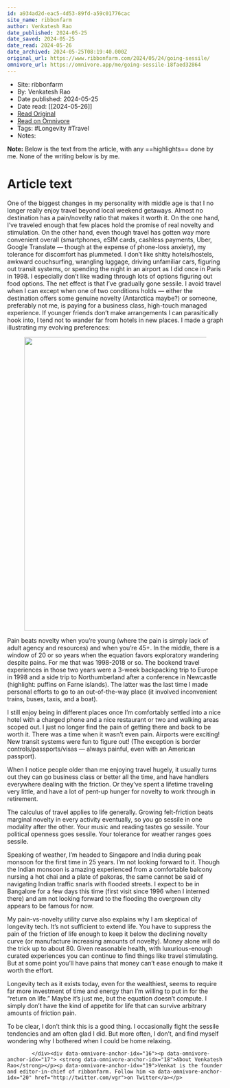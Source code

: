 ```yaml
---
id: a934ad2d-eac5-4d53-89fd-a59c01776cac
site_name: ribbonfarm
author: Venkatesh Rao
date_published: 2024-05-25
date_saved: 2024-05-25
date_read: 2024-05-26
date_archived: 2024-05-25T08:19:40.000Z
original_url: https://www.ribbonfarm.com/2024/05/24/going-sessile/
omnivore_url: https://omnivore.app/me/going-sessile-18faed32864
---
```


 - Site: ribbonfarm
 - By: Venkatesh Rao
 - Date published: 2024-05-25
 - Date read: [[2024-05-26]]
 - [Read Original](https://www.ribbonfarm.com/2024/05/24/going-sessile/)
 - [Read on Omnivore](https://omnivore.app/me/going-sessile-18faed32864)
 - Tags:  #Longevity  #Travel 
 - Notes: 

**Note:** Below is the text from the article, with any ==highlights== done by me. None of the writing below is by me.

# Article text
<DIV id="readability-content"><DIV data-omnivore-anchor-idx="1" class="page" id="readability-page-1"><div data-omnivore-anchor-idx="2" id="wrap"><div data-omnivore-anchor-idx="3">
<p data-omnivore-anchor-idx="4">One of the biggest changes in my personality with middle age is that I no longer really enjoy travel beyond local weekend getaways. Almost no destination has a pain/novelty ratio that makes it worth it. On the one hand, I’ve traveled enough that few places hold the promise of real novelty and stimulation. On the other hand, even though travel has gotten way more convenient overall (smartphones, eSIM cards, cashless payments, Uber, Google Translate — though at the expense of phone-loss anxiety), my tolerance for discomfort has plummeted. I don’t like shitty hotels/hostels, awkward couchsurfing, wrangling luggage, driving unfamiliar cars, figuring out transit systems, or spending the night in an airport as I did once in Paris in 1998. I especially don’t like wading through lots of options figuring out food options. The net effect is that I’ve gradually gone sessile. I avoid travel when I can except when one of two conditions holds — either the destination offers some genuine novelty (Antarctica maybe?) or someone, preferably not me, is paying for a business class, high-touch managed experience. If younger friends don’t make arrangements I can parasitically hook into, I tend not to wander far from hotels in new places. I made a graph illustrating my evolving preferences:</p>



<figure data-omnivore-anchor-idx="5"><a data-omnivore-anchor-idx="6" href="https://ribbonfarm.wpenginepowered.com/wp-content/uploads/2024/05/IMG_3917.png"><img data-omnivore-anchor-idx="7" data-omnivore-original-src="https://ribbonfarm.wpenginepowered.com/wp-content/uploads/2024/05/IMG_3917-1024x683.png" decoding="async" width="1024" height="683" src="https://proxy-prod.omnivore-image-cache.app/1024x683,sNUQDneS_b27D6CYiXYRnJJ_aQmcmmguOYgTrT86v1aM/https://ribbonfarm.wpenginepowered.com/wp-content/uploads/2024/05/IMG_3917-1024x683.png" alt="" srcset="https://proxy-prod.omnivore-image-cache.app/1024x0,sne98XpaAfaJ4D9FJDe6lVMCdPC2DOJIS-ibU__n7ZAc/https://ribbonfarm.wpenginepowered.com/wp-content/uploads/2024/05/IMG_3917-1024x683.png 1024w,https://proxy-prod.omnivore-image-cache.app/300x0,sOLWvc-GgQGzcb6IzfjHgeXrZ9WUngpzq58m7mCxMREE/https://ribbonfarm.wpenginepowered.com/wp-content/uploads/2024/05/IMG_3917-300x200.png 300w,https://proxy-prod.omnivore-image-cache.app/768x0,s7Xrw6w2zLCDs_x6SEsRxuzd1KK7BGal_HW4Vqxi7waE/https://ribbonfarm.wpenginepowered.com/wp-content/uploads/2024/05/IMG_3917-768x512.png 768w,https://proxy-prod.omnivore-image-cache.app/1536x0,sOIeOJklmaISlnlR87YeC13VpLkw6h6hh-_4rPWYK-Ec/https://ribbonfarm.wpenginepowered.com/wp-content/uploads/2024/05/IMG_3917-1536x1024.png 1536w,https://proxy-prod.omnivore-image-cache.app/1800x0,sRYuAeN3ZYPLtsBKSc4W4eZK237IO953CU_fpOFXMJDY/https://ribbonfarm.wpenginepowered.com/wp-content/uploads/2024/05/IMG_3917.png 1800w," sizes="(max-width: 1024px) 100vw, 1024px"></a></figure>



<p data-omnivore-anchor-idx="8">Pain beats novelty when you’re young (where the pain is simply lack of adult agency and resources) and when you’re 45+. In the middle, there is a window of 20 or so years when the equation favors exploratory wandering despite pains. For me that was 1998-2018 or so. The bookend travel experiences in those two years were a 3-week backpacking trip to Europe in 1998 and a side trip to Northumberland after a conference in Newcastle (highlight: puffins on Farne islands). The latter was the last time I made personal efforts to go to an out-of-the-way place (it involved inconvenient trains, buses, taxis, and a boat).</p>



<p data-omnivore-anchor-idx="9">I still enjoy being in different places once I’m comfortably settled into a nice hotel with a charged phone and a nice restaurant or two and walking areas scoped out. I just no longer find the pain of getting there and back to be worth it. There was a time when it wasn’t even pain. Airports were exciting! New transit systems were fun to figure out! (The exception is border controls/passports/visas — always painful, even with an American passport).</p>



<p data-omnivore-anchor-idx="10">When I notice people older than me enjoying travel hugely, it usually turns out they can go business class or better all the time, and have handlers everywhere dealing with the friction. Or they’ve spent a lifetime traveling very little, and have a lot of pent-up hunger for novelty to work through in retirement.</p>



<p data-omnivore-anchor-idx="11">The calculus of travel applies to life generally. Growing felt-friction beats marginal novelty in every activity eventually, so you go sessile in one modality after the other. Your music and reading tastes go sessile. Your political openness goes sessile. Your tolerance for weather ranges goes sessile.</p>



<p data-omnivore-anchor-idx="12">Speaking of weather, I’m headed to Singapore and India during peak monsoon for the first time in 25 years. I’m not looking forward to it. Though the Indian monsoon is amazing experienced from a comfortable balcony nursing a hot chai and a plate of pakoras, the same cannot be said of navigating Indian traffic snarls with flooded streets. I expect to be in Bangalore for a few days this time (first visit since 1996 when I interned there) and am not looking forward to the flooding the overgrown city appears to be famous for now.</p>



<p data-omnivore-anchor-idx="13">My pain-vs-novelty utility curve also explains why I am skeptical of longevity tech. It’s not sufficient to extend life. You have to suppress the pain of the friction of life enough to keep it below the declining novelty curve (or manufacture increasing amounts of novelty). Money alone will do the trick up to about 80. Given reasonable health, with luxurious-enough curated experiences you can continue to find things like travel stimulating. But at some point you’ll have pains that money can’t ease enough to make it worth the effort.</p>



<p data-omnivore-anchor-idx="14">Longevity tech as it exists today, even for the wealthiest, seems to require far more investment of time and energy than I’m willing to put in for the “return on life.” Maybe it’s just me, but the equation doesn’t compute. I simply don’t have the kind of appetite for life that can survive arbitrary amounts of friction pain.</p>



<p data-omnivore-anchor-idx="15">To be clear, I don’t think this is a good thing. I occasionally fight the sessile tendencies and am often glad I did. But more often, I don’t, and find myself wondering why I bothered when I could be home relaxing.</p>

			</div><div data-omnivore-anchor-idx="16"><p data-omnivore-anchor-idx="17"> <strong data-omnivore-anchor-idx="18">About Venkatesh Rao</strong></p><p data-omnivore-anchor-idx="19">Venkat is the founder and editor-in-chief of ribbonfarm. Follow him <a data-omnivore-anchor-idx="20" href="http://twitter.com/vgr">on Twitter</a></p>
</div>	<!-- #respond -->
	</div></DIV></DIV>